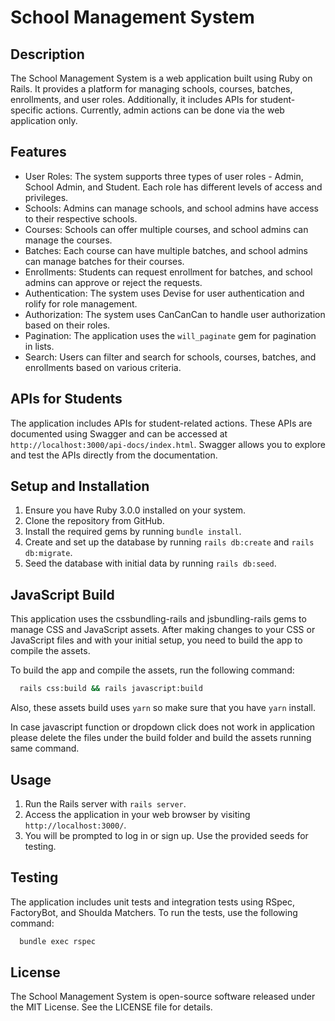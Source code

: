 # School Management System

## Description
The School Management System is a web application built using Ruby on Rails. It provides a platform for managing schools, courses, batches, enrollments, and user roles. Additionally, it includes APIs for student-specific actions. Currently, admin actions can be done via the web application only.

## Features
- User Roles: The system supports three types of user roles - Admin, School Admin, and Student. Each role has different levels of access and privileges.
- Schools: Admins can manage schools, and school admins have access to their respective schools.
- Courses: Schools can offer multiple courses, and school admins can manage the courses.
- Batches: Each course can have multiple batches, and school admins can manage batches for their courses.
- Enrollments: Students can request enrollment for batches, and school admins can approve or reject the requests.
- Authentication: The system uses Devise for user authentication and rolify for role management.
- Authorization: The system uses CanCanCan to handle user authorization based on their roles.
- Pagination: The application uses the `will_paginate` gem for pagination in lists.
- Search: Users can filter and search for schools, courses, batches, and enrollments based on various criteria.

## APIs for Students

The application includes APIs for student-related actions. These APIs are documented using Swagger and can be accessed at `http://localhost:3000/api-docs/index.html`. Swagger allows you to explore and test the APIs directly from the documentation.

## Setup and Installation
1. Ensure you have Ruby 3.0.0 installed on your system.
2. Clone the repository from GitHub.
3. Install the required gems by running `bundle install`.
4. Create and set up the database by running `rails db:create` and `rails db:migrate`.
5. Seed the database with initial data by running `rails db:seed`.

## JavaScript Build

This application uses the cssbundling-rails and jsbundling-rails gems to manage CSS and JavaScript assets. After making changes to your CSS or JavaScript files and with your initial setup, you need to build the app to compile the assets.

To build the app and compile the assets, run the following command:

```bash
  rails css:build && rails javascript:build
```

Also, these assets build uses `yarn` so make sure that you have `yarn` install.

In case javascript function or dropdown click does not work in application please delete the files under the build folder and build the assets running same command.

## Usage
1. Run the Rails server with `rails server`.
2. Access the application in your web browser by visiting `http://localhost:3000/`.
3. You will be prompted to log in or sign up. Use the provided seeds for testing.

## Testing
The application includes unit tests and integration tests using RSpec, FactoryBot, and Shoulda Matchers. To run the tests, use the following command:


```bash
  bundle exec rspec
```

## License
The School Management System is open-source software released under the MIT License. See the LICENSE file for details.
